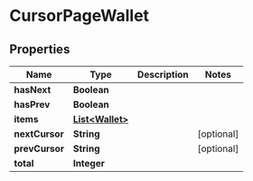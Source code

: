 

# CursorPageWallet


## Properties

| Name | Type | Description | Notes |
|------------ | ------------- | ------------- | -------------|
|**hasNext** | **Boolean** |  |  |
|**hasPrev** | **Boolean** |  |  |
|**items** | [**List&lt;Wallet&gt;**](Wallet.md) |  |  |
|**nextCursor** | **String** |  |  [optional] |
|**prevCursor** | **String** |  |  [optional] |
|**total** | **Integer** |  |  |



